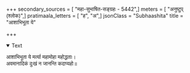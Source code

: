 +++
secondary_sources = [ "महा-सुभाषित-सङ्ग्रहः - 5442",]
meters = [ "अनुष्टुप् (श्लोक)",]
pratimaala_letters = [ "ह", "अ",]
jsonClass = "Subhaashita"
title = "आशाभिभूता ये"

+++

<details open><summary>Text</summary>

आशाभिभूता ये मर्त्या महामोहा महोद्धताः।  
अवमानादिकं दुःखं न जानन्ति कदाप्यहो॥
</details>

